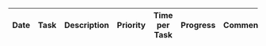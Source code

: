 |Date|Task|Description|Priority|Time per Task|Progress|Comment|
|----|----|-----------|--------|-------------|--------|-------|
